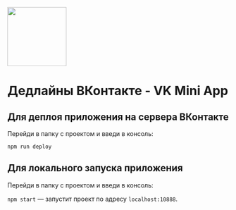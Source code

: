 [<img width="134" src="https://vk.com/images/apps/mini_apps/vk_mini_apps_logo.svg">](https://vk.com/services)

# Дедлайны ВКонтакте - VK Mini App

## Для деплоя приложения на сервера ВКонтакте

Перейди в папку с проектом и введи в консоль:

`npm run deploy`

## Для локального запуска приложения

Перейди в папку с проектом и введи в консоль:

`npm start` — запустит проект по адресу `localhost:10888`.
